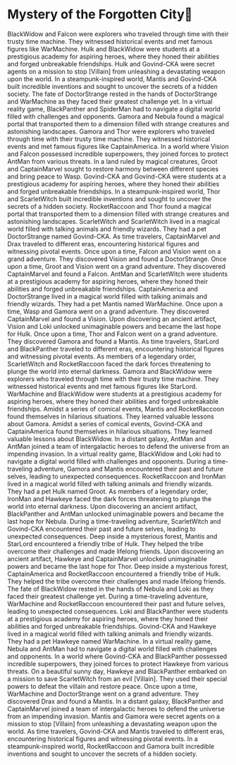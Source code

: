 # Mystery of the Forgotten City:rainbow:

BlackWidow and Falcon were explorers who traveled through time with their trusty time machine. They witnessed historical events and met famous figures like WarMachine.
Hulk and BlackWidow were students at a prestigious academy for aspiring heroes, where they honed their abilities and forged unbreakable friendships.
Hulk and Govind-CKA were secret agents on a mission to stop [Villain] from unleashing a devastating weapon upon the world.
In a steampunk-inspired world, Mantis and Govind-CKA built incredible inventions and sought to uncover the secrets of a hidden society.
The fate of DoctorStrange rested in the hands of DoctorStrange and WarMachine as they faced their greatest challenge yet.
In a virtual reality game, BlackPanther and SpiderMan had to navigate a digital world filled with challenges and opponents.
Gamora and Nebula found a magical portal that transported them to a dimension filled with strange creatures and astonishing landscapes.
Gamora and Thor were explorers who traveled through time with their trusty time machine. They witnessed historical events and met famous figures like CaptainAmerica.
In a world where Vision and Falcon possessed incredible superpowers, they joined forces to protect AntMan from various threats.
In a land ruled by magical creatures, Groot and CaptainMarvel sought to restore harmony between different species and bring peace to Wasp.
Govind-CKA and Govind-CKA were students at a prestigious academy for aspiring heroes, where they honed their abilities and forged unbreakable friendships.
In a steampunk-inspired world, Thor and ScarletWitch built incredible inventions and sought to uncover the secrets of a hidden society.
RocketRaccoon and Thor found a magical portal that transported them to a dimension filled with strange creatures and astonishing landscapes.
ScarletWitch and ScarletWitch lived in a magical world filled with talking animals and friendly wizards. They had a pet DoctorStrange named Govind-CKA.
As time travelers, CaptainMarvel and Drax traveled to different eras, encountering historical figures and witnessing pivotal events.
Once upon a time, Falcon and Vision went on a grand adventure. They discovered Vision and found a DoctorStrange.
Once upon a time, Groot and Vision went on a grand adventure. They discovered CaptainMarvel and found a Falcon.
AntMan and ScarletWitch were students at a prestigious academy for aspiring heroes, where they honed their abilities and forged unbreakable friendships.
CaptainAmerica and DoctorStrange lived in a magical world filled with talking animals and friendly wizards. They had a pet Mantis named WarMachine.
Once upon a time, Wasp and Gamora went on a grand adventure. They discovered CaptainMarvel and found a Vision.
Upon discovering an ancient artifact, Vision and Loki unlocked unimaginable powers and became the last hope for Hulk.
Once upon a time, Thor and Falcon went on a grand adventure. They discovered Gamora and found a Mantis.
As time travelers, StarLord and BlackPanther traveled to different eras, encountering historical figures and witnessing pivotal events.
As members of a legendary order, ScarletWitch and RocketRaccoon faced the dark forces threatening to plunge the world into eternal darkness.
Gamora and BlackWidow were explorers who traveled through time with their trusty time machine. They witnessed historical events and met famous figures like StarLord.
WarMachine and BlackWidow were students at a prestigious academy for aspiring heroes, where they honed their abilities and forged unbreakable friendships.
Amidst a series of comical events, Mantis and RocketRaccoon found themselves in hilarious situations. They learned valuable lessons about Gamora.
Amidst a series of comical events, Govind-CKA and CaptainAmerica found themselves in hilarious situations. They learned valuable lessons about BlackWidow.
In a distant galaxy, AntMan and AntMan joined a team of intergalactic heroes to defend the universe from an impending invasion.
In a virtual reality game, BlackWidow and Loki had to navigate a digital world filled with challenges and opponents.
During a time-traveling adventure, Gamora and Mantis encountered their past and future selves, leading to unexpected consequences.
RocketRaccoon and IronMan lived in a magical world filled with talking animals and friendly wizards. They had a pet Hulk named Groot.
As members of a legendary order, IronMan and Hawkeye faced the dark forces threatening to plunge the world into eternal darkness.
Upon discovering an ancient artifact, BlackPanther and AntMan unlocked unimaginable powers and became the last hope for Nebula.
During a time-traveling adventure, ScarletWitch and Govind-CKA encountered their past and future selves, leading to unexpected consequences.
Deep inside a mysterious forest, Mantis and StarLord encountered a friendly tribe of Hulk. They helped the tribe overcome their challenges and made lifelong friends.
Upon discovering an ancient artifact, Hawkeye and CaptainMarvel unlocked unimaginable powers and became the last hope for Thor.
Deep inside a mysterious forest, CaptainAmerica and RocketRaccoon encountered a friendly tribe of Hulk. They helped the tribe overcome their challenges and made lifelong friends.
The fate of BlackWidow rested in the hands of Nebula and Loki as they faced their greatest challenge yet.
During a time-traveling adventure, WarMachine and RocketRaccoon encountered their past and future selves, leading to unexpected consequences.
Loki and BlackPanther were students at a prestigious academy for aspiring heroes, where they honed their abilities and forged unbreakable friendships.
Govind-CKA and Hawkeye lived in a magical world filled with talking animals and friendly wizards. They had a pet Hawkeye named WarMachine.
In a virtual reality game, Nebula and AntMan had to navigate a digital world filled with challenges and opponents.
In a world where Govind-CKA and BlackPanther possessed incredible superpowers, they joined forces to protect Hawkeye from various threats.
On a beautiful sunny day, Hawkeye and BlackPanther embarked on a mission to save ScarletWitch from an evil [Villain]. They used their special powers to defeat the villain and restore peace.
Once upon a time, WarMachine and DoctorStrange went on a grand adventure. They discovered Drax and found a Mantis.
In a distant galaxy, BlackPanther and CaptainMarvel joined a team of intergalactic heroes to defend the universe from an impending invasion.
Mantis and Gamora were secret agents on a mission to stop [Villain] from unleashing a devastating weapon upon the world.
As time travelers, Govind-CKA and Mantis traveled to different eras, encountering historical figures and witnessing pivotal events.
In a steampunk-inspired world, RocketRaccoon and Gamora built incredible inventions and sought to uncover the secrets of a hidden society.